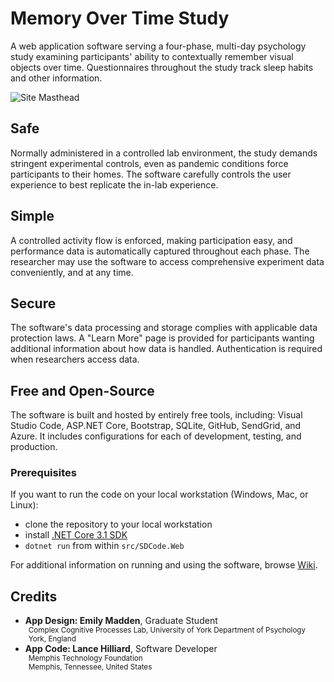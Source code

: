 # Memory Over Time Study

A web application software serving a four-phase, multi-day psychology study examining participants' ability to contextually remember visual objects over time. Questionnaires throughout the study track sleep habits and other information.

![Site Masthead](https://user-images.githubusercontent.com/278006/96538781-f9aca880-125e-11eb-8f99-97baec10ef66.png)

## Safe

Normally administered in a controlled lab environment, the study demands stringent experimental controls, even as pandemic conditions force participants to their homes. The software carefully controls the user experience to best replicate the in-lab experience.

## Simple

A controlled activity flow is enforced, making participation easy, and performance data is automatically captured throughout each phase. The researcher may use the software to access comprehensive experiment data conveniently, and at any time.

## Secure

The software's data processing and storage complies with applicable data protection laws. A "Learn More" page is provided for participants wanting additional information about how data is handled. Authentication is required when researchers access data.

## Free and Open-Source

The software is built and hosted by entirely free tools, including: Visual Studio Code, ASP<span>.</span>NET Core, Bootstrap, SQLite, GitHub, SendGrid, and Azure. It includes configurations for each of development, testing, and production.

### Prerequisites

If you want to run the code on your local workstation (Windows, Mac, or Linux):
* clone the repository to your local workstation
* install [.NET Core 3.1 SDK](https://dotnet.microsoft.com/download/dotnet-core/3.1)
* `dotnet run` from within `src/SDCode.Web`

For additional information on running and using the software, browse [Wiki](https://github.com/evmadden/SDCexp1/wiki).

## Credits

* **App Design: Emily Madden**, Graduate Student<br><div style="margin-left: 5px;"><small>Complex Cognitive Processes Lab, University of York Department of Psychology<br>York, England</small></div>
* **App Code: Lance Hilliard**, Software Developer<div style="margin-left: 5px;"><small>Memphis Technology Foundation<br>Memphis, Tennessee, United States</small></div>
